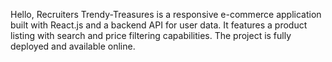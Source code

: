 Hello, Recruiters
Trendy-Treasures is a responsive e-commerce application built with React.js and a backend API for user data. It features a product listing with search and price filtering capabilities. The project is fully deployed and available online.
